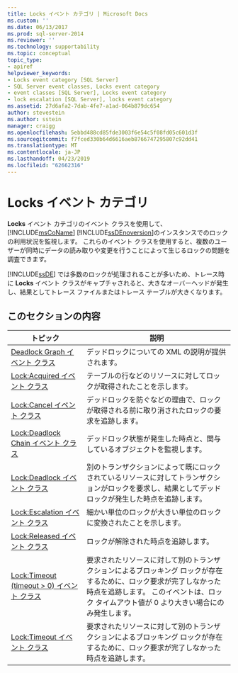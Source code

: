 ```yaml
---
title: Locks イベント カテゴリ | Microsoft Docs
ms.custom: ''
ms.date: 06/13/2017
ms.prod: sql-server-2014
ms.reviewer: ''
ms.technology: supportability
ms.topic: conceptual
topic_type:
- apiref
helpviewer_keywords:
- Locks event category [SQL Server]
- SQL Server event classes, Locks event category
- event classes [SQL Server], Locks event category
- lock escalation [SQL Server], locks event category
ms.assetid: 27d6afa2-7dab-4fe7-a1ad-064b879dc654
author: stevestein
ms.author: sstein
manager: craigg
ms.openlocfilehash: 5ebbd488cd85fde3003f6e54c5f08fd05c601d3f
ms.sourcegitcommit: f7fced330b64d6616aeb8766747295807c92dd41
ms.translationtype: MT
ms.contentlocale: ja-JP
ms.lasthandoff: 04/23/2019
ms.locfileid: "62662316"
---
```

# <a name="locks-event-category"></a>Locks イベント カテゴリ
   **Locks** イベント カテゴリのイベント クラスを使用して、 [!INCLUDE[msCoName](../../includes/msconame-md.md)] [!INCLUDE[ssDEnoversion](../../includes/ssdenoversion-md.md)]のインスタンスでのロックの利用状況を監視します。 これらのイベント クラスを使用すると、複数のユーザーが同時にデータの読み取りや変更を行うことによって生じるロックの問題を調査できます。  
  
 [!INCLUDE[ssDE](../../includes/ssde-md.md)] では多数のロックが処理されることが多いため、トレース時に **Locks** イベント クラスがキャプチャされると、大きなオーバーヘッドが発生し、結果としてトレース ファイルまたはトレース テーブルが大きくなります。  
  
## <a name="in-this-section"></a>このセクションの内容  
  
|トピック|説明|  
|-----------|-----------------|  
|[Deadlock Graph イベント クラス](deadlock-graph-event-class.md)|デッドロックについての XML の説明が提供されます。|  
|[Lock:Acquired イベント クラス](lock-acquired-event-class.md)|テーブルの行などのリソースに対してロックが取得されたことを示します。|  
|[Lock:Cancel イベント クラス](lock-cancel-event-class.md)|デッドロックを防ぐなどの理由で、ロックが取得される前に取り消されたロックの要求を追跡します。|  
|[Lock:Deadlock Chain イベント クラス](lock-deadlock-chain-event-class.md)|デッドロック状態が発生した時点と、関与しているオブジェクトを監視します。|  
|[Lock:Deadlock イベント クラス](lock-deadlock-event-class.md)|別のトランザクションによって既にロックされているリソースに対してトランザクションがロックを要求し、結果としてデッドロックが発生した時点を追跡します。|  
|[Lock:Escalation イベント クラス](lock-escalation-event-class.md)|細かい単位のロックが大きい単位のロックに変換されたことを示します。|  
|[Lock:Released イベント クラス](lock-released-event-class.md)|ロックが解除された時点を追跡します。|  
|[Lock:Timeout &#40;timeout &#62; 0&#41; イベント クラス](lock-timeout-timeout-0-event-class.md)|要求されたリソースに対して別のトランザクションによるブロッキング ロックが存在するために、ロック要求が完了しなかった時点を追跡します。 このイベントは、ロック タイムアウト値が 0 より大きい場合にのみ発生します。|  
|[Lock:Timeout イベント クラス](lock-timeout-event-class.md)|要求されたリソースに対して別のトランザクションによるブロッキング ロックが存在するために、ロック要求が完了しなかった時点を追跡します。|  
  
  

